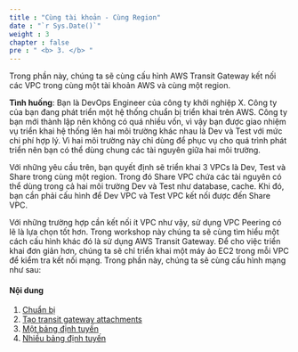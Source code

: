 ```yaml
---
title : "Cùng tài khoản - Cùng Region"
date : "`r Sys.Date()`"
weight : 3
chapter : false
pre : " <b> 3. </b> "
---
```


Trong phần này, chúng ta sẽ cùng cấu hình AWS Transit Gateway kết nối các VPC trong cùng một tài khoản AWS và cùng một region.

**Tình huống**: Bạn là DevOps Engineer của công ty khởi nghiệp X. Công ty của bạn đang phát triển một hệ thống chuẩn bị triển khai trên
AWS. Công ty bạn mới thành lập nên không có quá nhiều vốn, vì vậy bạn được giao nhiệm vụ triển khai hệ thống lên hai môi trường
khác nhau là Dev và Test với mức chi phí hợp lý. Vì hai môi trường này chỉ dùng để phục vụ cho quá trình phát triển nên
bạn có thể dùng chung các tài nguyên giữa hai môi trường.

Với những yêu cầu trên, bạn quyết định sẽ triển khai 3 VPCs là Dev, Test và Share trong cùng một region. Trong đó Share VPC 
chứa các tài nguyên có thể dùng trong cả hai môi trường Dev và Test như database, cache. Khi đó, bạn cần phải cấu hình
để Dev VPC và Test VPC kết nối được đến Share VPC.

Với những trường hợp cần kết nối ít VPC như vậy, sử dụng VPC Peering có lẽ là lựa chọn tốt hơn. Trong workshop này chúng ta
sẽ cùng tìm hiểu một cách cấu hình khác đó là sử dụng AWS Transit Gateway. Để cho việc triển khai đơn giản hơn, chúng ta
sẽ chỉ triển khai một máy ảo EC2 trong mỗi VPC để kiểm tra kết nối mạng. Trong phần này, chúng ta sẽ cùng cấu hình
mạng như sau:
<!-- TODO: Sơ đồ 3 VPC kết nối với nhau thông qua VPC, có bảng định tuyến -->

#### Nội dung

1. [Chuẩn bị](3.1-preparation)
2. [Tạo transit gateway attachments](3.2-create-attachments/)
3. [Một bảng định tuyến](3.3-single-route-table/)
4. [Nhiều bảng định tuyến](3.4-multiple-route-tables/)
